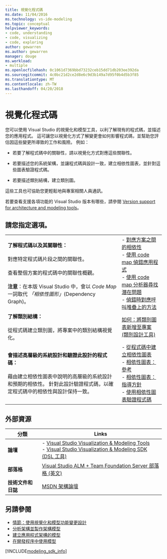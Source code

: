 ```yaml
---
title: 視覺化程式碼
ms.date: 11/04/2016
ms.technology: vs-ide-modeling
ms.topic: conceptual
helpviewer_keywords:
- code, understanding
- code, visualizing
- code, exploring
author: gewarren
ms.author: gewarren
manager: douge
ms.workload:
- multiple
ms.openlocfilehash: 0c1061d7369bbd73232ceb15dd71db203ee392da
ms.sourcegitcommit: 4c0bc21d2ce2d8e6c9d3b149a7d95f0b4d5b3f85
ms.translationtype: MT
ms.contentlocale: zh-TW
ms.lasthandoff: 04/20/2018
---
```

# <a name="visualize-code"></a>視覺化程式碼
您可以使用 Visual Studio 的視覺化和模型工具，以利了解現有的程式碼，並描述您的應用程式。 這可讓您以視覺化方式了解變更會如何影響程式碼，並幫助您評估因這些變更所導致的工作和風險。 例如：

-   若要了解程式碼中的關聯性，請以視覺化方式對應這些關聯性。

-   若要描述您的系統架構，並讓程式碼與設計一致，建立相依性圖表，並針對這些圖表驗證程式碼。

-   若要描述類別結構，建立類別圖。

 這些工具也可協助您更輕鬆地與專案相關人員通訊。

 若要查看支援各項功能的 Visual Studio 版本有哪些，請參閱 [Version support for architecture and modeling tools](../modeling/what-s-new-for-design-in-visual-studio.md#VersionSupport)。

## <a name="what-do-you-want-to-do"></a>請您指定選項。

|||
|-|-|
|**了解程式碼以及其關聯性：**<br /><br /> 對應特定程式碼片段之間的關聯性。<br /><br /> 查看整個方案的程式碼中的關聯性概觀。<br /><br /> **注意**：在本版 Visual Studio 中，會以 *Code Map* 一詞取代 *「相依性圖形」*(Dependency Graph)。|-   [對應方案之間的相依性](../modeling/map-dependencies-across-your-solutions.md)<br />-   [使用 code map 偵錯應用程式](../modeling/use-code-maps-to-debug-your-applications.md)<br />-   [使用 code map 分析器尋找潛在問題](../modeling/find-potential-problems-using-code-map-analyzers.md)<br />-   [偵錯時對應呼叫堆疊上的方法](../debugger/map-methods-on-the-call-stack-while-debugging-in-visual-studio.md)|
|**了解類別結構：**<br /><br /> 從程式碼建立類別圖，將專案中的類別結構視覺化。|[如何：將類別圖表新增至專案 (類別設計工具)](../ide/how-to-add-class-diagrams-to-projects-class-designer.md)|
|**會描述高層級的系統設計和驗證此設計的程式碼：**<br /><br /> 藉由建立相依性圖表中說明的高層級的系統設計和預期的相依性。 針對此設計驗證程式碼，以確定程式碼中的相依性與設計保持一致。|-   [從程式碼中建立相依性圖表](../modeling/create-layer-diagrams-from-your-code.md)<br />-   [相依性圖表： 參考](../modeling/layer-diagrams-reference.md)<br />-   [相依性圖表： 指導方針](../modeling/layer-diagrams-guidelines.md)<br />-   [使用相依性圖表驗證程式碼](../modeling/validate-code-with-layer-diagrams.md)|

## <a name="external-resources"></a>外部資源

|**分類**|**Links**|
|------------------|---------------|
|**論壇**|-   [Visual Studio Visualization & Modeling Tools](http://go.microsoft.com/fwlink/?LinkId=184720)<br />-   [Visual Studio Visualization & Modeling SDK (DSL 工具)](http://go.microsoft.com/fwlink/?LinkId=184721)|
|**部落格**|[Visual Studio ALM + Team Foundation Server 部落格 (英文)](http://go.microsoft.com/fwlink/?LinkID=201340)|
|**技術文件和日誌**|[MSDN 架構論壇](http://go.microsoft.com/fwlink/?LinkId=201343)|

## <a name="see-also"></a>另請參閱

- [情節：使用視覺化和模型功能變更設計](../modeling/scenario-change-your-design-using-visualization-and-modeling.md)
- [分析架構並製作架構模型](../modeling/analyze-and-model-your-architecture.md)
- [建立應用程式架構的模型](../modeling/model-your-app-s-architecture.md)
- [在開發程序中使用模型](../modeling/use-models-in-your-development-process.md)

[!INCLUDE[modeling_sdk_info](includes/modeling_sdk_info.md)]
